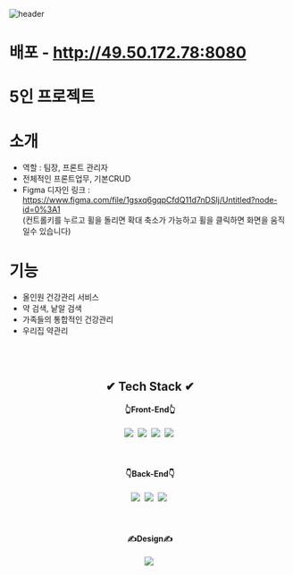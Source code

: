 ![header](https://capsule-render.vercel.app/api?type=wave&color=gradient&height=200&section=header&text=Pill-Yo%20통합건강관리&fontAlign=50&fontAlignY=70&fontSize=90&fontColor=white)

# 배포 -  http://49.50.172.78:8080

# 5인 프로젝트
# 소개
- 역할 : 팀장, 프론트 관리자
- 전체적인 프론트업무, 기본CRUD
- Figma 디자인 링크 : https://www.figma.com/file/1gsxq6gqpCfdQ11d7nDSlj/Untitled?node-id=0%3A1<br>
  (컨트롤키를 누르고 휠을 돌리면 확대 축소가 가능하고 휠을 클릭하면 화면을 움직일수 있습니다)
# 기능
- 올인원 건강관리 서비스
- 약 검색, 낱알 검색
- 가족들의 통합적인 건강관리
- 우리집 약관리



<br><br>
<h2 align="center">✔ Tech Stack ✔</h2>
<h4 align="center">👆Front-End👆</h4>
<p align="center">
  <img src="https://img.shields.io/badge/HTML5-E34F26?style=flat-square&logo=html5&logoColor=white"/></a>&nbsp 
  <img src="https://img.shields.io/badge/CSS3-1572B6?style=flat-square&logo=css3&logoColor=white"/></a>&nbsp 
  <img src="https://img.shields.io/badge/Javascript-ffb13b?style=flat-square&logo=javascript&logoColor=white"/></a>&nbsp 
  <img src="https://img.shields.io/badge/jQuery-0769AD?style=flat-square&logo=jqueryt&logoColor=white"/></a>&nbsp 
<br><br>
<br>
<h4 align="center">👇Back-End👇</h4>
<p align="center">
  <img src="https://img.shields.io/badge/Spring Boot-6DB33F?style=flat-square&logo=springboot&logoColor=white"/></a>&nbsp 
  <img src="https://img.shields.io/badge/Apache Tomcat-F8DC75?style=flat-square&logo=apachetomcat3&logoColor=white"/></a>&nbsp 
  <img src="https://img.shields.io/badge/MySQL-4479A1?style=flat-square&logo=mysqlt&logoColor=white"/></a>&nbsp 
<br><br>
<br>
<h4 align="center">✍Design✍</h4>
<p align="center">
  <img src="https://img.shields.io/badge/Figma-F24E1E?style=flat-square&logo=figma&logoColor=white"/></a>&nbsp 
  
  
 

